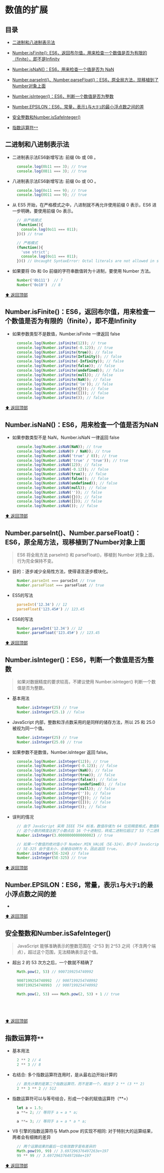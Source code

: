 # 数值的扩展

## 目录 
  - [二进制和八进制表示法](#二进制和八进制表示法)

  - [Number.isFinite(): ES6，返回布尔值，用来检查一个数值是否为有限的（finite），即不是Infinity](#numberisfinite：es6，返回布尔值，用来检查一个数值是否为有限的（finite），即不是infinity)

  - [Number.isNaN()：ES6，用来检查一个值是否为 NaN](#numberisnan：es6，用来检查一个值是否为nan)

  - [Number.parseInt()、Number.parseFloat()：ES6，原全局方法，现移植到了Number对象上面](#numberparseint、numberparsefloat：es6，原全局方法，现移植到了number对象上面)

  - [Number.isInteger()：ES6，判断一个数值是否为整数](#numberisinteger：es6，判断一个数值是否为整数)

  - [Number.EPSILON：ES6，常量，表示`1`与`大于1`的最小浮点数之间的差](#numberepsilon：es6，常量，表示1与大于1的最小浮点数之间的差)

  - [安全整数和Number.isSafeInteger()](#安全整数和numberissafeinteger)

  - [指数运算符`**`](#指数运算符)

## 二进制和八进制表示法
  - 二进制表示法ES6新增写法: 前缀 0b 或 0B 。
    ```js
      console.log(0b11 === 3); // true
      console.log(0B11 === 3); // true
    ```
  - 八进制表示法ES6新增写法: 前缀 0o 或 0O 。
    ```js
      console.log(0o11 === 9); // true
      console.log(0O11 === 9); // true
    ```
  - 从 ES5 开始，在严格模式之中，八进制就不再允许使用前缀 0 表示，ES6 进一步明确，要使用前缀 0o 表示。
    ```js
      // 非严格模式
      (function(){
        console.log(0o11 === 011);
      })() // true

      // 严格模式
      (function(){
        'use strict';
        console.log(0o11 === 011);
      })() // Uncaught SyntaxError: Octal literals are not allowed in strict mode.
    ```
  - 如果要将 0b 和 0o 前缀的字符串数值转为十进制，要使用 Number 方法。
    ```js
      Number('0b111')  // 7
      Number('0o10')  // 8
    ```

  [⬆️ 返回顶部](#目录)

## Number.isFinite()：ES6，返回布尔值，用来检查一个数值是否为有限的（finite），即不是Infinity
  - 如果参数类型不是数值，Number.isFinite 一律返回 false
    ```js
      console.log(Number.isFinite(12)); // true
      console.log(Number.isFinite(-0.12)); // true
      console.log(Number.isFinite(true)); // false
      console.log(Number.isFinite(Infinity)); // false
      console.log(Number.isFinite(-Infinity)); // false
      console.log(Number.isFinite(false)); // false
      console.log(Number.isFinite(undefined)); // false
      console.log(Number.isFinite(null)); // false
      console.log(Number.isFinite(NaN)); // false
      console.log(Number.isFinite('lm')); // false
      console.log(Number.isFinite({})); // false
      console.log(Number.isFinite([])); // false
      console.log(Number.isFinite()); // false
    ```
  [⬆️ 返回顶部](#目录)
  
## Number.isNaN()：ES6，用来检查一个值是否为NaN
  - 如果参数类型不是 NaN，Number.isNaN 一律返回 false
    ```js
      console.log(Number.isNaN(NaN)); // true
      console.log(Number.isNaN(9 / NaN)); // true
      console.log(Number.isNaN('true' / 0)); // true
      console.log(Number.isNaN('true' / 'true')); // true
      console.log(Number.isNaN(12)); // false
      console.log(Number.isNaN(-0.12)); // false
      console.log(Number.isNaN(true)); // false
      console.log(Number.isNaN(false)); // false
      console.log(Number.isNaN(undefined)); // false
      console.log(Number.isNaN(null)); // false
      console.log(Number.isNaN('')); // false
      console.log(Number.isNaN({})); // false
      console.log(Number.isNaN([])); // false
      console.log(Number.isNaN()); // false
    ```

  [⬆️ 返回顶部](#目录)
  
## Number.parseInt()、Number.parseFloat()：ES6，原全局方法，现移植到了Number对象上面
  > ES6 将全局方法 parseInt() 和 parseFloat()，移植到 Number 对象上面，行为完全保持不变。
  - 目的：逐步减少全局性方法，使得语言逐步模块化。
    ```js
      Number.parseInt === parseInt // true
      Number.parseFloat === parseFloat // true
    ```
  - ES5的写法
    ```js
      parseInt('12.34') // 12
      parseFloat('123.45#') // 123.45
    ```
  - ES6的写法
    ```js
      Number.parseInt('12.34') // 12
      Number.parseFloat('123.45#') // 123.45
    ```

  [⬆️ 返回顶部](#目录)
  
## Number.isInteger()：ES6，判断一个数值是否为整数
  > 如果对数据精度的要求较高，不建议使用 Number.isInteger() 判断一个数值是否为整数。
  - 基本用法
    ```js
      Number.isInteger(25) // true
      Number.isInteger(25.1) // false
    ```
  - JavaScript 内部，整数和浮点数采用的是同样的储存方法，所以 25 和 25.0 被视为同一个值。
    ```js
      Number.isInteger(25) // true
      Number.isInteger(25.0) // true
    ```
  - 如果参数不是数值，Number.isInteger 返回 false。
    ```js
      console.log(Number.isInteger(12)); // true
      console.log(Number.isInteger(-0.12)); // false
      console.log(Number.isInteger(NaN)); // false
      console.log(Number.isInteger(true)); // false
      console.log(Number.isInteger(false)); // false
      console.log(Number.isInteger(undefined)); // false
      console.log(Number.isInteger(null)); // false
      console.log(Number.isInteger('')); // false
      console.log(Number.isInteger({})); // false
      console.log(Number.isInteger([])); // false
      console.log(Number.isInteger()); // false
    ```
  - 误判的情况
    ```js
      // 由于 JavaScript 采用 IEEE 754 标准，数值存储为 64 位双精度格式，数值精度最多可以达到 53 个二进制位（1 个隐藏位与 52 个有效位）。如果数值的精度超过这个限度，第54位及后面的位就会被丢弃，这种情况下，Number.isInteger 可能会误判。
      // 这个小数的精度达到了小数点后 16 个十进制位，转成二进制位超过了 53 个二进制位，导致最后的那个 2 被丢弃了。
      Number.isInteger(3.0000000000000002) // true

      // 如果一个数值的绝对值小于 Number.MIN_VALUE（5E-324），即小于 JavaScript 能够分辨的最小值，会被自动转为 0。这时，Number.isInteger 也会误判。
      // 5E-325 由于值太小，会被自动转为 0，因此返回 true。
      Number.isInteger(5E-324) // false
      Number.isInteger(5E-325) // true
    ```
  [⬆️ 返回顶部](#目录)
  
## Number.EPSILON：ES6，常量，表示`1`与`大于1`的最小浮点数之间的差
  - 

  [⬆️ 返回顶部](#目录)
  
## 安全整数和Number.isSafeInteger()
  > JavaScript 能够准确表示的整数范围在 -2^53 到 2^53 之间（不含两个端点），超过这个范围，无法精确表示这个值。
  - 超出 2 的 53 次方之后，一个数就不精确了
    ```js
      Math.pow(2, 53) // 9007199254740992

      9007199254740992  // 9007199254740992
      9007199254740993  // 9007199254740992

      Math.pow(2, 53) === Math.pow(2, 53) + 1 // true
    ```
    ```js
    ```
    ```js
    ```
    ```js
    ```
    ```js
    ```

  [⬆️ 返回顶部](#目录)
  
## 指数运算符`**`
  - 基本用法
    ```js
      2 ** 2 // 4
      2 ** 3 // 8
    ```
  - 右结合: 多个指数运算符连用时，是从最右边开始计算的
    ```js
      // 首先计算的是第二个指数运算符，而不是第一个。相当于 2 ** (3 ** 2)
      2 ** 3 ** 2 // 512
    ```
  - 指数运算符可以与等号结合，形成一个新的赋值运算符（**=）
    ```js
      let a = 1.5;
      a **= 2; // 等同于 a = a * a;

      a **= 3; // 等同于 a = a * a * a;
    ```
  - V8 引擎的指数运算符与 Math.pow 的实现不相同: 对于特别大的运算结果，两者会有细微的差异
    ```js
      // 两个运算结果的最后一位有效数字是有差异的
      Math.pow(99, 99) // 3.697296376497263e+197
      99 ** 99 // 3.697296376497268e+197
    ```

  [⬆️ 返回顶部](#目录)
  
